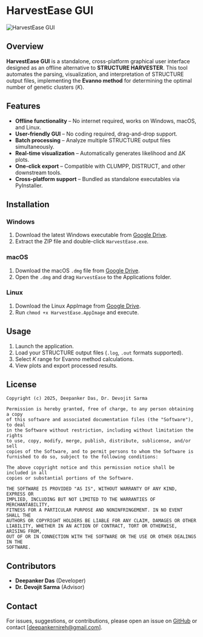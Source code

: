 # HarvestEase GUI

![HarvestEase GUI](https://drive.google.com/file/d/1luqsDEjFF7-Re5gfVvy9JUysXDHsiRIg/view?usp=sharing)

## Overview
**HarvestEase GUI** is a standalone, cross-platform graphical user interface designed as an offline alternative to **STRUCTURE HARVESTER**. This tool automates the parsing, visualization, and interpretation of STRUCTURE output files, implementing the **Evanno method** for determining the optimal number of genetic clusters (*K*).

## Features
- **Offline functionality** – No internet required, works on Windows, macOS, and Linux.
- **User-friendly GUI** – No coding required, drag-and-drop support.
- **Batch processing** – Analyze multiple STRUCTURE output files simultaneously.
- **Real-time visualization** – Automatically generates likelihood and ΔK plots.
- **One-click export** – Compatible with CLUMPP, DISTRUCT, and other downstream tools.
- **Cross-platform support** – Bundled as standalone executables via PyInstaller.

## Installation
### Windows
1. Download the latest Windows executable from [Google Drive](https://drive.google.com/file/d/1f1zVreuQZfxuWebvic5MqiiiDFqrDQaR/view?usp=sharing).
2. Extract the ZIP file and double-click `HarvestEase.exe`.

### macOS
1. Download the macOS `.dmg` file from [Google Drive](https://drive.google.com/file/d/1qeyeX_UsghTd8a1HzCeVX7DLaLJTKPTj/view?usp=sharing).
2. Open the `.dmg` and drag `HarvestEase` to the Applications folder.

### Linux
1. Download the Linux AppImage from [Google Drive](https://drive.google.com/file/d/1JId-5rqwZ2wgApoht3iyB1KUQDUbMKTj/view?usp=sharing).
2. Run `chmod +x HarvestEase.AppImage` and execute.

## Usage
1. Launch the application.
2. Load your STRUCTURE output files (`.log`, `.out` formats supported).
3. Select *K* range for Evanno method calculations.
4. View plots and export processed results.

## License
```
Copyright (c) 2025, Deepanker Das, Dr. Devojit Sarma

Permission is hereby granted, free of charge, to any person obtaining a copy
of this software and associated documentation files (the "Software"), to deal
in the Software without restriction, including without limitation the rights
to use, copy, modify, merge, publish, distribute, sublicense, and/or sell
copies of the Software, and to permit persons to whom the Software is
furnished to do so, subject to the following conditions:

The above copyright notice and this permission notice shall be included in all
copies or substantial portions of the Software.

THE SOFTWARE IS PROVIDED "AS IS", WITHOUT WARRANTY OF ANY KIND, EXPRESS OR
IMPLIED, INCLUDING BUT NOT LIMITED TO THE WARRANTIES OF MERCHANTABILITY,
FITNESS FOR A PARTICULAR PURPOSE AND NONINFRINGEMENT. IN NO EVENT SHALL THE
AUTHORS OR COPYRIGHT HOLDERS BE LIABLE FOR ANY CLAIM, DAMAGES OR OTHER
LIABILITY, WHETHER IN AN ACTION OF CONTRACT, TORT OR OTHERWISE, ARISING FROM,
OUT OF OR IN CONNECTION WITH THE SOFTWARE OR THE USE OR OTHER DEALINGS IN THE
SOFTWARE.
```

## Contributors
- **Deepanker Das** (Developer)
- **Dr. Devojit Sarma** (Advisor)

## Contact
For issues, suggestions, or contributions, please open an issue on [GitHub](https://github.com/deepanker95/Structure_harvester_gui) or contact [deepankernireh@gmail.com].
